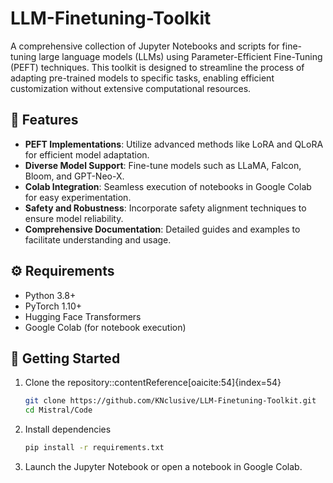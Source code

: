# LLM-Finetuning-Toolkit

A comprehensive collection of Jupyter Notebooks and scripts for fine-tuning large language models (LLMs) using Parameter-Efficient Fine-Tuning (PEFT) techniques. This toolkit is designed to streamline the process of adapting pre-trained models to specific tasks, enabling efficient customization without extensive computational resources.

## 🧰 Features

- **PEFT Implementations**: Utilize advanced methods like LoRA and QLoRA for efficient model adaptation.
- **Diverse Model Support**: Fine-tune models such as LLaMA, Falcon, Bloom, and GPT-Neo-X.
- **Colab Integration**: Seamless execution of notebooks in Google Colab for easy experimentation.
- **Safety and Robustness**: Incorporate safety alignment techniques to ensure model reliability.
- **Comprehensive Documentation**: Detailed guides and examples to facilitate understanding and usage.

<!--## 📚 Included Notebooks

| Notebook Title | Description | Colab Badge |
|----------------|-------------|-------------|
| Efficiently Train Large Language Models with LoRA and Hugging Face | Introduction to training LLMs using LoRA and Hugging Face's transformers library. | [Open in Colab](#) |
| Fine-Tune Your Own LLaMA 2 Model | Step-by-step guide to fine-tuning the LLaMA 2 model. | [Open in Colab](#) |
| Guanaco Chatbot Demo with LLaMA-7B | Showcase of a chatbot powered by the LLaMA-7B model. | [Open in Colab](#) |
| PEFT Fine-Tune Bloom-560m-Tagger | Application of PEFT to fine-tune the Bloom-560m model for tagging tasks. | [Open in Colab](#) |
| Fine-Tune Meta OPT-6.1B with BNB | Guidelines for fine-tuning the Meta OPT-6.1B model using BNB and PEFT. | [Open in Colab](#) |
| Fine-Tune Falcon-7B with BNB Self-Supervised Training | Training Falcon-7B using BNB for self-supervised learning. | [Open in Colab](#) |
| Fine-Tune LLaMA2 with QLoRA | Implementing QLoRA for fine-tuning LLaMA2. | [Open in Colab](#) |
| Stable Vicuna13B 8-bit in Colab | Deploying the Vicuna13B model in 8-bit precision on Colab. | [Open in Colab](#) |
| GPT-Neo-X-20B BNB 4-bit Training | Training GPT-Neo-X-20B with 4-bit precision using BNB. | [Open in Colab](#) |
| MPT-Instruct-30B Model Training | Training the MPT-Instruct-30B model for instruction-following tasks. | [Open in Colab](#) |:contentReference[oaicite:42]{index=42-->

## ⚙️ Requirements

- Python 3.8+
- PyTorch 1.10+
- Hugging Face Transformers
- Google Colab (for notebook execution)

## 🚀 Getting Started

1. Clone the repository:​:contentReference[oaicite:54]{index=54}

   ```bash
   git clone https://github.com/KNclusive/LLM-Finetuning-Toolkit.git
   cd Mistral/Code
   ```

2. Install dependencies
   ```bash
   pip install -r requirements.txt
   ```
3. Launch the Jupyter Notebook or open a notebook in Google Colab.
